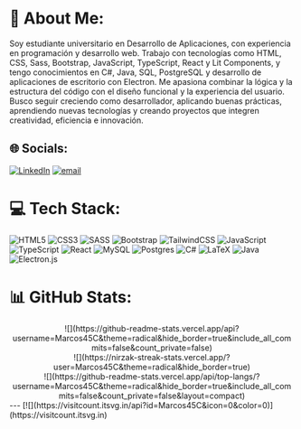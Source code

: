 # 💫 About Me:
Soy estudiante universitario en Desarrollo de Aplicaciones, con experiencia en programación y desarrollo web. Trabajo con tecnologías como HTML, CSS, Sass, Bootstrap, JavaScript, TypeScript, React y Lit Components, y tengo conocimientos en C#, Java, SQL, PostgreSQL y desarrollo de aplicaciones de escritorio con Electron. Me apasiona combinar la lógica y la estructura del código con el diseño funcional y la experiencia del usuario. Busco seguir creciendo como desarrollador, aplicando buenas prácticas, aprendiendo nuevas tecnologías y creando proyectos que integren creatividad, eficiencia e innovación.


## 🌐 Socials:
[![LinkedIn](https://img.shields.io/badge/LinkedIn-%230077B5.svg?logo=linkedin&logoColor=white)](https://linkedin.com/in/marcos-daniel-cerezo-83473920a/) [![email](https://img.shields.io/badge/Email-D14836?logo=gmail&logoColor=white)](mailto:marcos_45cerezo@hotmail.com) 

# 💻 Tech Stack:
![HTML5](https://img.shields.io/badge/html5-%23E34F26.svg?style=for-the-badge&logo=html5&logoColor=white) 
![CSS3](https://img.shields.io/badge/css3-%231572B6.svg?style=for-the-badge&logo=css3&logoColor=white) 
![SASS](https://img.shields.io/badge/SASS-hotpink.svg?style=for-the-badge&logo=SASS&logoColor=white) 
![Bootstrap](https://img.shields.io/badge/bootstrap-%238511FA.svg?style=for-the-badge&logo=bootstrap&logoColor=white) 
![TailwindCSS](https://img.shields.io/badge/tailwindcss-%2338B2AC.svg?style=for-the-badge&logo=tailwind-css&logoColor=white)
![JavaScript](https://img.shields.io/badge/javascript-%23323330.svg?style=for-the-badge&logo=javascript&logoColor=%23F7DF1E) 
![TypeScript](https://img.shields.io/badge/typescript-%23007ACC.svg?style=for-the-badge&logo=typescript&logoColor=white) 
![React](https://img.shields.io/badge/react-%2320232a.svg?style=for-the-badge&logo=react&logoColor=%2361DAFB)
![MySQL](https://img.shields.io/badge/mysql-4479A1.svg?style=for-the-badge&logo=mysql&logoColor=white) 
![Postgres](https://img.shields.io/badge/postgres-%23316192.svg?style=for-the-badge&logo=postgresql&logoColor=white) 
![C#](https://img.shields.io/badge/c%23-%23239120.svg?style=for-the-badge&logo=csharp&logoColor=white) 
![LaTeX](https://img.shields.io/badge/latex-%23008080.svg?style=for-the-badge&logo=latex&logoColor=white) 
![Java](https://img.shields.io/badge/java-%23ED8B00.svg?style=for-the-badge&logo=openjdk&logoColor=white) 
![Electron.js](https://img.shields.io/badge/Electron-191970?style=for-the-badge&logo=Electron&logoColor=white)
# 📊 GitHub Stats:
<div align="center">
![](https://github-readme-stats.vercel.app/api?username=Marcos45C&theme=radical&hide_border=true&include_all_commits=false&count_private=false)<br/>
![](https://nirzak-streak-stats.vercel.app/?user=Marcos45C&theme=radical&hide_border=true)<br/>
![](https://github-readme-stats.vercel.app/api/top-langs/?username=Marcos45C&theme=radical&hide_border=true&include_all_commits=false&count_private=false&layout=compact)
</div>
---
[![](https://visitcount.itsvg.in/api?id=Marcos45C&icon=0&color=0)](https://visitcount.itsvg.in)

<!-- Proudly created with GPRM ( https://gprm.itsvg.in ) -->
